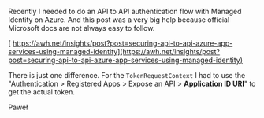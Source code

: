 Recently I needed to do an API to API authentication flow with Managed
Identity on Azure. And this post was a very big help because official
Microsoft docs are not always easy to follow.

[
https://awh.net/insights/post?post=securing-api-to-api-azure-app-services-using-managed-identity](https://awh.net/insights/post?post=securing-api-to-api-azure-app-services-using-managed-identity)

There is just one difference. For the `TokenRequestContext` I had to use
the "Authentication >  Registered Apps > Expose an API > **Application ID
URI**" to get the actual token.

Paweł
